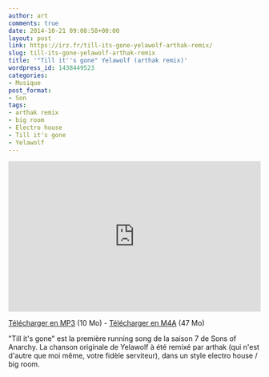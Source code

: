 ```yaml
---
author: art
comments: true
date: 2014-10-21 09:08:58+00:00
layout: post
link: https://irz.fr/till-its-gone-yelawolf-arthak-remix/
slug: till-its-gone-yelawolf-arthak-remix
title: '"Till it''s gone" Yelawolf (arthak remix)'
wordpress_id: 1438449523
categories:
- Musique
post_format:
- Son
tags:
- arthak remix
- big room
- Electro house
- Till it's gone
- Yelawolf
---
```


<iframe width="100%" height="300" scrolling="no" frameborder="no" src="https://w.soundcloud.com/player/?url=https%3A//api.soundcloud.com/tracks/172737050&amp;color=%23ff5500&amp;auto_play=false&amp;hide_related=false&amp;show_comments=true&amp;show_user=true&amp;show_reposts=false&amp;show_teaser=true&amp;visual=true"></iframe>

[Télécharger en MP3](https://static.irz.fr/2014/10/Till-its-gone-Yelawolf-arthak-remix-10.mp3) (10 Mo) - [Télécharger en M4A](https://static.irz.fr/2014/10/Till-its-gone-Yelawolf-arthak-remix-10.m4a) (47 Mo)

"Till it's gone" est la première running song de la saison 7 de Sons of Anarchy. La chanson originale de Yelawolf à été remixé par arthak (qui n'est d'autre que moi même, votre fidèle serviteur), dans un style electro house / big room.
